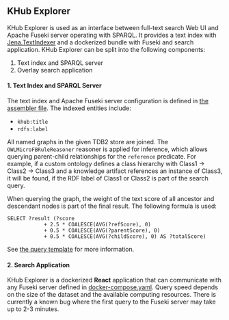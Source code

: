 ## KHub Explorer
KHub Explorer is used as an interface between full-text search Web UI and Apache Fuseki server operating with SPARQL. It provides a text index with [Jena.TextIndexer](https://jena.apache.org/documentation/query/text-query.html) and a dockerized bundle with Fuseki and search application. KHub Explorer can be split into the following components:
1. Text index and SPARQL server
2. Overlay search application

#### 1. Text Index and SPARQL Server
The text index and Apache Fuseki server configuration is defined in [the assembler file](/khub-explorer/config/explorer-config.ttl). The indexed entities include:
* `khub:title`
* `rdfs:label`

All named graphs in the given TDB2 store are joined. The `OWLMicroFBRuleReasoner` reasoner is applied for inference, which allows querying parent-child relationships for the `reference` predicate. For example, if a custom ontology defines a class hierarchy with Class1 -> Class2 -> Class3 and a knowledge artifact references an instance of Class3, it will be found, if the RDF label of Class1 or Class2 is part of the search query.

When querying the graph, the weight of the text score of all ancestor and descendant nodes is part of the final result. The following formula is used: 
```sparql
SELECT ?result (?score 
            + 2.5 * COALESCE(AVG(?refScore), 0) 
            + 0.5 * COALESCE(AVG(?parentScore), 0)  
            + 0.5 * COALESCE(AVG(?childScore), 0) AS ?totalScore)
```
See [the query template](/khub-explorer/public/template.sparql) for more information.

#### 2. Search Application
KHub Explorer is a dockerized **React** application that can communicate with any Fuseki server defined in [docker-compose.yaml](/khub-explorer/docker-compose.yaml). Query speed depends on the size of the dataset and the available computing resources. There is currently a known bug where the first query to the Fuseki server may take up to 2-3 minutes.  

